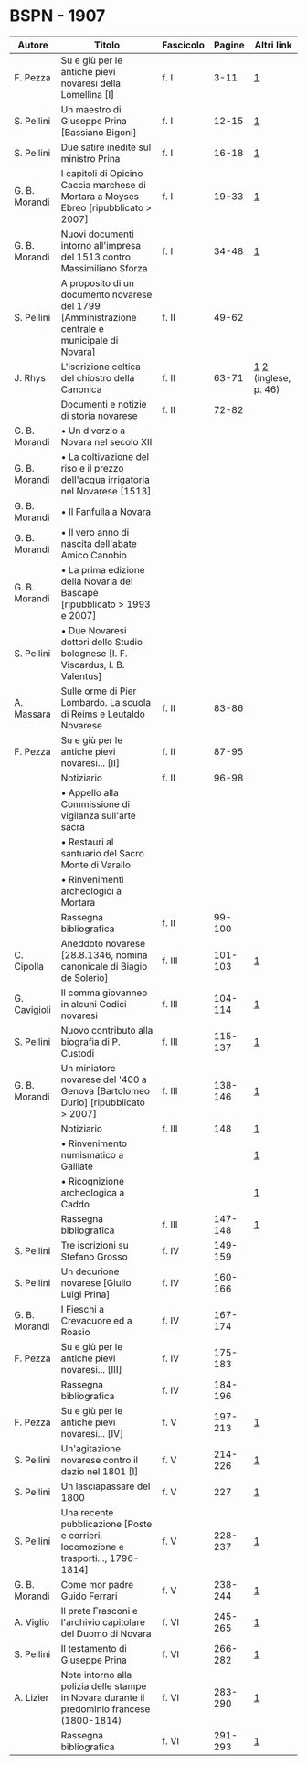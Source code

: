 # BSPN - 1907

| Autore        | Titolo                                                                                          | Fascicolo | Pagine  | Altri link                                                                                                                                                                                                  |
|---------------|-------------------------------------------------------------------------------------------------|-----------|---------|-------------------------------------------------------------------------------------------------------------------------------------------------------------------------------------------------------------|
| F. Pezza      | Su e giù per le antiche pievi novaresi della Lomellina [I]                                      | f. I      | 3-11    | [1](https://en.calameo.com/read/00726073545b0a429db5a)                                                                                                                                                      |
| S. Pellini    | Un maestro di Giuseppe Prina [Bassiano Bigoni]                                                  | f. I      | 12-15   | [1](https://en.calameo.com/read/00726073545b0a429db5a)                                                                                                                                                      |
| S. Pellini    | Due satire inedite sul ministro Prina                                                           | f. I      | 16-18   | [1](https://en.calameo.com/read/00726073545b0a429db5a)                                                                                                                                                      |
| G. B. Morandi | I capitoli di Opicino Caccia marchese di Mortara a Moyses Ebreo [ripubblicato > 2007]           | f. I      | 19-33   | [1](https://en.calameo.com/read/00726073545b0a429db5a)                                                                                                                                                      |
| G. B. Morandi | Nuovi documenti intorno all'impresa del 1513 contro Massimiliano Sforza                         | f. I      | 34-48   | [1](https://en.calameo.com/read/00726073545b0a429db5a)                                                                                                                                                      |
| S. Pellini    | A proposito di un documento novarese del 1799 [Amministrazione centrale e municipale di Novara] | f. II     | 49-62   |                                                                                                                                                                                                             |
| J. Rhys       | L'iscrizione celtica del chiostro della Canonica                                                | f. II     | 63-71   | [1](https://archive.org/details/celticinscriptiorhys00rich/page/46/mode/2up) [2](https://christiansfortruth.com/wp-content/uploads/2019/10/The-Celtic-Inscriptions-of-Cisalpine-Gaul-.pdf) (inglese, p. 46) |
|               | Documenti e notizie di storia novarese                                                          | f. II     | 72-82   |                                                                                                                                                                                                             |
| G. B. Morandi | • Un divorzio a Novara nel secolo XII                                                           |           |         |                                                                                                                                                                                                             |
| G. B. Morandi | • La coltivazione del riso e il prezzo dell'acqua irrigatoria nel Novarese [1513]               |           |         |                                                                                                                                                                                                             |
| G. B. Morandi | • Il Fanfulla a Novara                                                                          |           |         |                                                                                                                                                                                                             |
| G. B. Morandi | • Il vero anno di nascita dell'abate Amico Canobio                                              |           |         |                                                                                                                                                                                                             |
| G. B. Morandi | • La prima edizione della Novaria del Bascapè [ripubblicato > 1993 e 2007]                      |           |         |                                                                                                                                                                                                             |
| S. Pellini    | • Due Novaresi dottori dello Studio bolognese [I. F. Viscardus, I. B. Valentus]                 |           |         |                                                                                                                                                                                                             |
| A. Massara    | Sulle orme di Pier Lombardo. La scuola di Reims e Leutaldo Novarese                             | f. II     | 83-86   |                                                                                                                                                                                                             |
| F. Pezza      | Su e giù per le antiche pievi novaresi... [II]                                                  | f. II     | 87-95   |                                                                                                                                                                                                             |
|               | Notiziario                                                                                      | f. II     | 96-98   |                                                                                                                                                                                                             |
|               | • Appello alla Commissione di vigilanza sull'arte sacra                                         |           |         |                                                                                                                                                                                                             |
|               | • Restauri al santuario del Sacro Monte di Varallo                                              |           |         |                                                                                                                                                                                                             |
|               | • Rinvenimenti archeologici a Mortara                                                           |           |         |                                                                                                                                                                                                             |
|               | Rassegna bibliografica                                                                          | f. II     | 99-100  |                                                                                                                                                                                                             |
| C. Cipolla    | Aneddoto novarese [28.8.1346, nomina canonicale di Biagio de Solerio]                           | f. III    | 101-103 | [1](https://en.calameo.com/read/0072607359c820132965e)                                                                                                                                                      |
| G. Cavigioli  | Il comma giovanneo in alcuni Codici novaresi                                                    | f. III    | 104-114 | [1](https://en.calameo.com/read/0072607359c820132965e)                                                                                                                                                      |
| S. Pellini    | Nuovo contributo alla biografia di P. Custodi                                                   | f. III    | 115-137 | [1](https://en.calameo.com/read/0072607359c820132965e)                                                                                                                                                      |
| G. B. Morandi | Un miniatore novarese del '400 a Genova [Bartolomeo Durio] [ripubblicato > 2007]                | f. III    | 138-146 | [1](https://en.calameo.com/read/0072607359c820132965e)                                                                                                                                                      |
|               | Notiziario                                                                                      | f. III    | 148     | [1](https://en.calameo.com/read/0072607359c820132965e)                                                                                                                                                      |
|               | • Rinvenimento numismatico a Galliate                                                           |           |         | [1](https://en.calameo.com/read/0072607359c820132965e)                                                                                                                                                      |
|               | • Ricognizione archeologica a Caddo                                                             |           |         | [1](https://en.calameo.com/read/0072607359c820132965e)                                                                                                                                                      |
|               | Rassegna bibliografica                                                                          | f. III    | 147-148 | [1](https://en.calameo.com/read/0072607359c820132965e)                                                                                                                                                      |
| S. Pellini    | Tre iscrizioni su Stefano Grosso                                                                | f. IV     | 149-159 |                                                                                                                                                                                                             |
| S. Pellini    | Un decurione novarese [Giulio Luigi Prina]                                                      | f. IV     | 160-166 |                                                                                                                                                                                                             |
| G. B. Morandi | I Fieschi a Crevacuore ed a Roasio                                                              | f. IV     | 167-174 |                                                                                                                                                                                                             |
| F. Pezza      | Su e giù per le antiche pievi novaresi... [III]                                                 | f. IV     | 175-183 |                                                                                                                                                                                                             |
|               | Rassegna bibliografica                                                                          | f. IV     | 184-196 |                                                                                                                                                                                                             |
| F. Pezza      | Su e giù per le antiche pievi novaresi... [IV]                                                  | f. V      | 197-213 | [1](https://en.calameo.com/read/007260735bdbe01f253ac)                                                                                                                                                      |
| S. Pellini    | Un'agitazione novarese contro il dazio nel 1801 [I]                                             | f. V      | 214-226 | [1](https://en.calameo.com/read/007260735bdbe01f253ac)                                                                                                                                                      |
| S. Pellini    | Un lasciapassare del 1800                                                                       | f. V      | 227     | [1](https://en.calameo.com/read/007260735bdbe01f253ac)                                                                                                                                                      |
| S. Pellini    | Una recente pubblicazione [Poste e corrieri, locomozione e trasporti..., 1796-1814]             | f. V      | 228-237 | [1](https://en.calameo.com/read/007260735bdbe01f253ac)                                                                                                                                                      |
| G. B. Morandi | Come mor padre Guido Ferrari                                                                    | f. V      | 238-244 | [1](https://en.calameo.com/read/007260735bdbe01f253ac)                                                                                                                                                      |
| A. Viglio     | Il prete Frasconi e l'archivio capitolare del Duomo di Novara                                   | f. VI     | 245-265 | [1](https://en.calameo.com/read/0072607357bddc02842e5)                                                                                                                                                      |
| S. Pellini    | Il testamento di Giuseppe Prina                                                                 | f. VI     | 266-282 | [1](https://en.calameo.com/read/0072607357bddc02842e5)                                                                                                                                                      |
| A. Lizier     | Note intorno alla polizia delle stampe in Novara durante il predominio francese (1800-1814)     | f. VI     | 283-290 | [1](https://en.calameo.com/read/0072607357bddc02842e5)                                                                                                                                                      |
|               | Rassegna bibliografica                                                                          | f. VI     | 291-293 | [1](https://en.calameo.com/read/0072607357bddc02842e5)                                                                                                                                                      |

